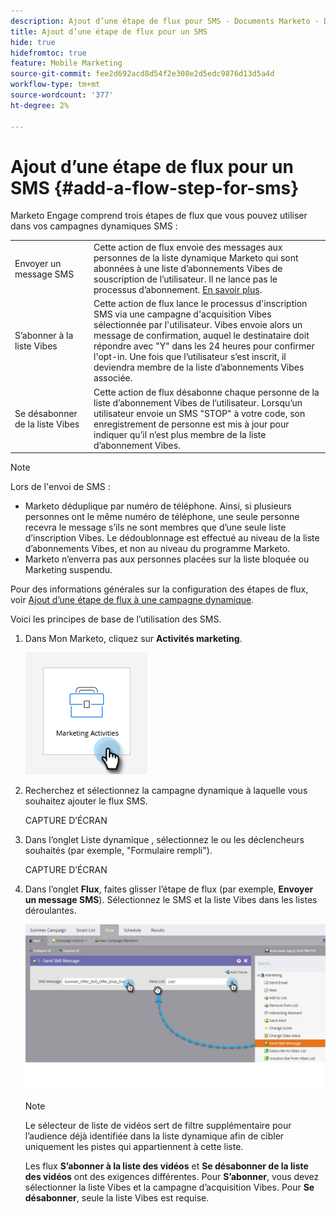 ```yaml
---
description: Ajout d’une étape de flux pour SMS - Documents Marketo - Documentation du produit
title: Ajout d’une étape de flux pour un SMS
hide: true
hidefromtoc: true
feature: Mobile Marketing
source-git-commit: fee2d692acd8d54f2e308e2d5edc9876d13d5a4d
workflow-type: tm+mt
source-wordcount: '377'
ht-degree: 2%

---
```


# Ajout d’une étape de flux pour un SMS {#add-a-flow-step-for-sms}

Marketo Engage comprend trois étapes de flux que vous pouvez utiliser dans vos campagnes dynamiques SMS :

<table>
<tbody>
  <tr>
    <td style="width:25%">Envoyer un message SMS</td>
    <td>Cette action de flux envoie des messages aux personnes de la liste dynamique Marketo qui sont abonnées à une liste d’abonnements Vibes de souscription de l’utilisateur. Il ne lance pas le processus d’abonnement. <a href="/help/marketo/product-docs/mobile-marketing/vibes-sms-messages/send-a-vibes-sms-message.md">En savoir plus</a>.</td>
  </tr>

<tr>
    <td style="width:25%">S’abonner à la liste Vibes</td>
    <td>Cette action de flux lance le processus d'inscription SMS via une campagne d'acquisition Vibes sélectionnée par l'utilisateur. Vibes envoie alors un message de confirmation, auquel le destinataire doit répondre avec "Y" dans les 24 heures pour confirmer l'opt-in. Une fois que l’utilisateur s’est inscrit, il deviendra membre de la liste d’abonnements Vibes associée.</td>
  </tr>
  <tr>
    <td style="width:25%">Se désabonner de la liste Vibes</td>
    <td>Cette action de flux désabonne chaque personne de la liste d’abonnement Vibes de l’utilisateur. Lorsqu’un utilisateur envoie un SMS "STOP" à votre code, son enregistrement de personne est mis à jour pour indiquer qu’il n’est plus membre de la liste d’abonnement Vibes.</td>
  </tr>
  </tbody>
</table>

>[!NOTE]
>
>Lors de l&#39;envoi de SMS :
>
>* Marketo déduplique par numéro de téléphone. Ainsi, si plusieurs personnes ont le même numéro de téléphone, une seule personne recevra le message s’ils ne sont membres que d’une seule liste d’inscription Vibes. Le dédoublonnage est effectué au niveau de la liste d’abonnements Vibes, et non au niveau du programme Marketo.
>* Marketo n’enverra pas aux personnes placées sur la liste bloquée ou Marketing suspendu.

Pour des informations générales sur la configuration des étapes de flux, voir [Ajout d’une étape de flux à une campagne dynamique](/help/marketo/product-docs/core-marketo-concepts/smart-campaigns/flow-actions/add-a-flow-step-to-a-smart-campaign.md).

Voici les principes de base de l’utilisation des SMS.

1. Dans Mon Marketo, cliquez sur **Activités marketing**.

   ![](assets/add-a-flow-step-for-sms-1.png)

1. Recherchez et sélectionnez la campagne dynamique à laquelle vous souhaitez ajouter le flux SMS.

   CAPTURE D’ÉCRAN

1. Dans l’onglet Liste dynamique , sélectionnez le ou les déclencheurs souhaités (par exemple, &quot;Formulaire rempli&quot;).

   CAPTURE D’ÉCRAN

1. Dans l’onglet **Flux**, faites glisser l’étape de flux (par exemple, **Envoyer un message SMS**). Sélectionnez le SMS et la liste Vibes dans les listes déroulantes.

   ![](assets/send-sms-message-hands.jpg)

   >[!NOTE]
   >
   >Le sélecteur de liste de vidéos sert de filtre supplémentaire pour l’audience déjà identifiée dans la liste dynamique afin de cibler uniquement les pistes qui appartiennent à cette liste.
   >
   >Les flux **S’abonner à la liste des vidéos** et **Se désabonner de la liste des vidéos** ont des exigences différentes. Pour **S’abonner**, vous devez sélectionner la liste Vibes et la campagne d’acquisition Vibes. Pour **Se désabonner**, seule la liste Vibes est requise.
